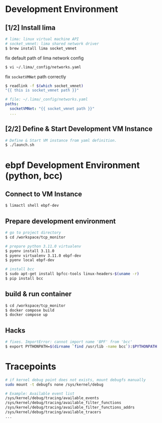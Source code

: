 
# Development Environment

## [1/2] Install lima

``` sh
# lima: linux virtual machine API
# socket_vmnet: lima shared network driver
$ brew install lima socket_vmnet
```

fix default path of lima network config

``` sh
$ vi ~/.lima/_config/networks.yaml
```

fix `socketVMNet` path correctly

``` sh
$ readlink -f $(which socket_vmnet)
"{{ this is socket_vmnet path }}"
```

``` yaml
# file: ~/.lima/_config/networks.yaml
paths:
  socketVMNet: "{{ socket_vmnet path }}"
  ...
```

## [2/2] Define & Start Development VM Instance

``` sh
# Define & Start VM instance from yaml definition.
$ ./launch.sh
```

# ebpf Development Environment (python, bcc)

## Connect to VM Instance

``` sh
$ limactl shell ebpf-dev
```

## Prepare development environment

``` sh
# go to project directory
$ cd /workspace/tcp_monitor

# prepare python 3.11.0 virtualenv
$ pyenv install 3.11.0
$ pyenv virtualenv 3.11.0 ebpf-dev
$ pyenv local ebpf-dev

# install bcc
$ sudo apt-get install bpfcc-tools linux-headers-$(uname -r)
$ pip install bcc
```

## build & run container

``` sh
$ cd /workspace/tcp_monitor
$ docker compose build
$ docker compose up
```

## Hacks

``` sh
# fixes. ImportError: cannot import name 'BPF' from 'bcc'
$ export PYTHONPATH=$(dirname `find /usr/lib -name bcc`):$PYTHONPATH
```

# Tracepoints

``` sh
# if kernel debug point does not exists, mount debugfs manually
sudo mount -t debugfs none /sys/kernel/debug

# Example: Available event list
/sys/kernel/debug/tracing/available_events
/sys/kernel/debug/tracing/available_filter_functions
/sys/kernel/debug/tracing/available_filter_functions_addrs
/sys/kernel/debug/tracing/available_tracers
...
```
